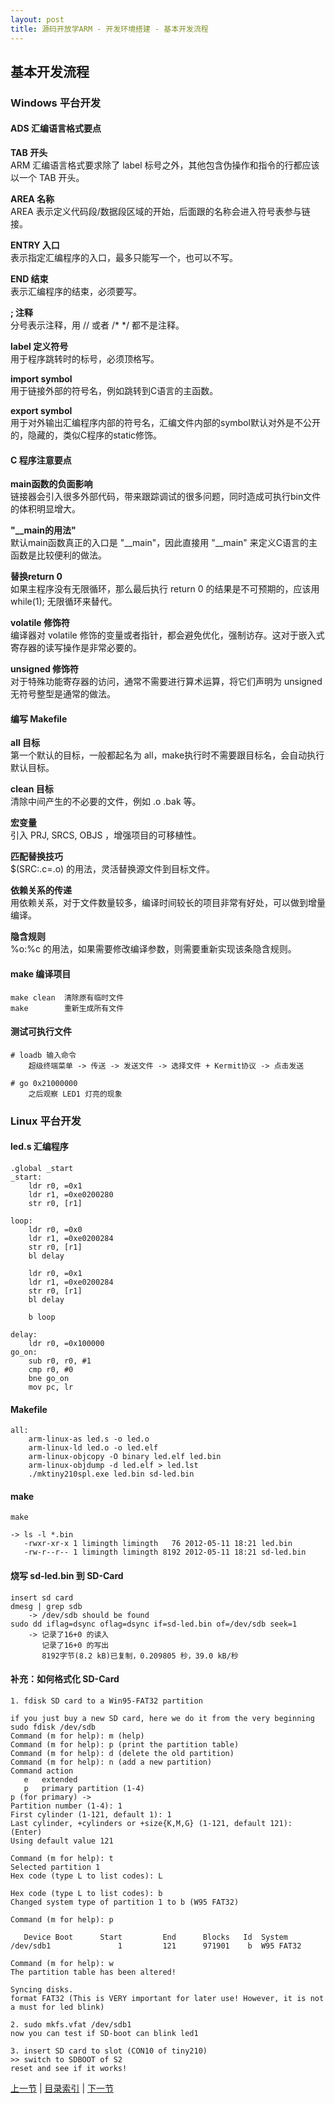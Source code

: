 ```yaml
---
layout: post
title: 源码开放学ARM - 开发环境搭建 - 基本开发流程 
---
```



## 基本开发流程

### Windows 平台开发
#### ADS 汇编语言格式要点
**TAB 开头**  
    ARM 汇编语言格式要求除了 label 标号之外，其他包含伪操作和指令的行都应该以一个 TAB 开头。

**AREA 名称**  
    AREA 表示定义代码段/数据段区域的开始，后面跟的名称会进入符号表参与链接。

**ENTRY 入口**  
    表示指定汇编程序的入口，最多只能写一个，也可以不写。

**END 结束**  
    表示汇编程序的结束，必须要写。

**; 注释**  
    分号表示注释，用 // 或者 /*  */ 都不是注释。

**label 定义符号**  
    用于程序跳转时的标号，必须顶格写。

**import symbol**  
    用于链接外部的符号名，例如跳转到C语言的主函数。

**export symbol**  
    用于对外输出汇编程序内部的符号名，汇编文件内部的symbol默认对外是不公开的，隐藏的，类似C程序的static修饰。

#### C 程序注意要点
**main函数的负面影响**  
    链接器会引入很多外部代码，带来跟踪调试的很多问题，同时造成可执行bin文件的体积明显增大。

**"__main的用法"**  
    默认main函数真正的入口是 "__main"，因此直接用 "__main" 来定义C语言的主函数是比较便利的做法。

**替换return 0**  
    如果主程序没有无限循环，那么最后执行 return 0 的结果是不可预期的，应该用 while(1); 无限循环来替代。

**volatile 修饰符**  
    编译器对 volatile 修饰的变量或者指针，都会避免优化，强制访存。这对于嵌入式寄存器的读写操作是非常必要的。

**unsigned 修饰符**  
    对于特殊功能寄存器的访问，通常不需要进行算术运算，将它们声明为 unsigned 无符号整型是通常的做法。

#### 编写 Makefile
**all 目标**  
    第一个默认的目标，一般都起名为 all，make执行时不需要跟目标名，会自动执行默认目标。 
        
**clean 目标**  
    清除中间产生的不必要的文件，例如 .o .bak 等。

**宏变量**  
    引入 PRJ, SRCS, OBJS ，增强项目的可移植性。

**匹配替换技巧**  
    $(SRC:.c=.o) 的用法，灵活替换源文件到目标文件。

**依赖关系的传递**  
    用依赖关系，对于文件数量较多，编译时间较长的项目非常有好处，可以做到增量编译。

**隐含规则**  
    %o:%c 的用法，如果需要修改编译参数，则需要重新实现该条隐含规则。

#### make 编译项目

	make clean	清除原有临时文件
	make      	重新生成所有文件

#### 测试可执行文件

	# loadb 输入命令
		超级终端菜单 -> 传送 -> 发送文件 -> 选择文件 + Kermit协议 -> 点击发送
		
	# go 0x21000000
		之后观察 LED1 灯亮的现象

### Linux 平台开发
#### led.s 汇编程序

	.global _start
	_start:
		ldr r0, =0x1
		ldr r1, =0xe0200280
		str r0, [r1]    

	loop:
		ldr r0, =0x0
		ldr r1, =0xe0200284
		str r0, [r1]    
		bl delay

		ldr r0, =0x1
		ldr r1, =0xe0200284
		str r0, [r1]    
		bl delay

		b loop

	delay:
		ldr r0, =0x100000
	go_on:  
		sub r0, r0, #1
		cmp r0, #0
		bne go_on
		mov pc, lr      
		
#### Makefile
			
	all:
		arm-linux-as led.s -o led.o
		arm-linux-ld led.o -o led.elf
		arm-linux-objcopy -O binary led.elf led.bin
		arm-linux-objdump -d led.elf > led.lst
		./mktiny210spl.exe led.bin sd-led.bin
				
#### make

	make

	-> ls -l *.bin
	   -rwxr-xr-x 1 limingth limingth   76 2012-05-11 18:21 led.bin
	   -rw-r--r-- 1 limingth limingth 8192 2012-05-11 18:21 sd-led.bin			

#### 烧写 sd-led.bin 到 SD-Card
	   
	insert sd card 
	dmesg | grep sdb
		-> /dev/sdb should be found
	sudo dd iflag=dsync oflag=dsync if=sd-led.bin of=/dev/sdb seek=1
		-> 记录了16+0 的读入
		   记录了16+0 的写出
		   8192字节(8.2 kB)已复制，0.209805 秒，39.0 kB/秒
	   
#### 补充：如何格式化 SD-Card

	1. fdisk SD card to a Win95-FAT32 partition

	if you just buy a new SD card, here we do it from the very beginning
	sudo fdisk /dev/sdb
	Command (m for help): m (help)
	Command (m for help): p (print the partition table)
	Command (m for help): d (delete the old partition)
	Command (m for help): n (add a new partition)
	Command action
	   e   extended
	   p   primary partition (1-4)
	p (for primary) -> 
	Partition number (1-4): 1
	First cylinder (1-121, default 1): 1
	Last cylinder, +cylinders or +size{K,M,G} (1-121, default 121):  (Enter)
	Using default value 121

	Command (m for help): t
	Selected partition 1
	Hex code (type L to list codes): L

	Hex code (type L to list codes): b 
	Changed system type of partition 1 to b (W95 FAT32)

	Command (m for help): p

	   Device Boot      Start         End      Blocks   Id  System
	/dev/sdb1               1         121      971901    b  W95 FAT32

	Command (m for help): w
	The partition table has been altered!

	Syncing disks.
	format FAT32 (This is VERY important for later use! However, it is not a must for led blink)

	2. sudo mkfs.vfat /dev/sdb1
	now you can test if SD-boot can blink led1

	3. insert SD card to slot (CON10 of tiny210)
	>> switch to SDBOOT of S2
	reset and see if it works!
	 


[上一节](chp1-3.html)  |  [目录索引](../index.html)  |  [下一节](chp2-1.html)
